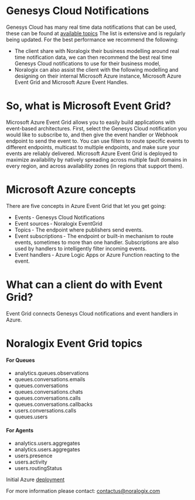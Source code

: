 # Genesys Cloud Notifications
Genesys Cloud has many real time data notifications that can be used, these can be found at [available topics](https://developer.Genesys.cloud/api/rest/v2/notifications/available_topics)
The list is extensive and is regularly being updated. For the best performance we recommend the following: 
* The client share with Noralogix their business modelling around real time notification data, we can then recommend the best real time Genesys Cloud notifications to use for their business model,  
* Noralogix can also assist the client with the following modelling and designing on their internal Microsoft Azure instance, Microsoft Azure Event Grid and Microsoft Azure Event Handles.

# So, what is Microsoft Event Grid?
Microsoft Azure Event Grid allows you to easily build applications with event-based architectures. 
First, select the Genesys Cloud notification you would like to subscribe to, and then give the event handler or Webhook endpoint to send the event to. You can use filters to route specific events to different endpoints, multicast to multiple endpoints, and make sure your events are reliably delivered. Microsoft Azure Event Grid is deployed to maximize availability by natively spreading across multiple fault domains in every region, and across availability zones (in regions that support them).

# Microsoft Azure concepts  
There are five concepts in Azure Event Grid that let you get going: 
* Events - Genesys Cloud Notifications  
* Event sources - Noralogix EventGrid
* Topics - The endpoint where publishers send events. 
* Event subscriptions - The endpoint or built-in mechanism to route events, sometimes to more than one handler. Subscriptions are also used by handlers to intelligently filter incoming events. 
* Event handlers - Azure Logic Apps or Azure Function reacting to the event.

# What can a client do with Event Grid?
Event Grid connects Genesys Cloud notifications and event handlers in Azure.

# Noralogix Event Grid topics
#### For Queues
- analytics.queues.observations
- queues.conversations.emails
- queues.conversations
- queues.conversations.chats
- queues.conversations.calls
- queues.conversations.callbacks
- users.conversations.calls
- queues.users

#### For Agents
- analytics.users.aggregates
- analytics.users.aggregates
- users.presence
- users.activity
- users.routingStatus


Initial Azure [deployment](https://github.com/Noralogix/genesyscloud-eventgrid/tree/main/start) 

For more information please contact: [contactus@noralogix.com](mailto:contactus@noralogix.com)
